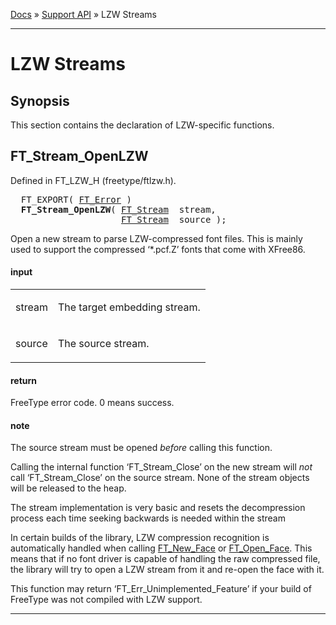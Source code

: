 [Docs](ft2-index.md) &raquo; [Support API](ft2-toc.md#support-api) &raquo; LZW Streams

-------------------------------


# LZW Streams

## Synopsis

This section contains the declaration of LZW-specific functions.

## FT_Stream_OpenLZW

Defined in FT_LZW_H (freetype/ftlzw.h).

<pre>
  FT_EXPORT( <a href="../ft2-basic_types/#ft_error">FT_Error</a> )
  <b>FT_Stream_OpenLZW</b>( <a href="../ft2-system_interface/#ft_stream">FT_Stream</a>  stream,
                     <a href="../ft2-system_interface/#ft_stream">FT_Stream</a>  source );
</pre>


Open a new stream to parse LZW-compressed font files. This is mainly used to support the compressed &lsquo;*.pcf.Z&rsquo; fonts that come with XFree86.

<h4>input</h4>
<table class="fields">
<tr><td class="val" id="stream">stream</td><td class="desc">

The target embedding stream.
</td></tr>
<tr><td class="val" id="source">source</td><td class="desc">

The source stream.
</td></tr>
</table>

<h4>return</h4>

FreeType error code. 0&nbsp;means success.

<h4>note</h4>

The source stream must be opened _before_ calling this function.

Calling the internal function &lsquo;FT_Stream_Close&rsquo; on the new stream will *not* call &lsquo;FT_Stream_Close&rsquo; on the source stream. None of the stream objects will be released to the heap.

The stream implementation is very basic and resets the decompression process each time seeking backwards is needed within the stream

In certain builds of the library, LZW compression recognition is automatically handled when calling <a href="../ft2-base_interface/#ft_new_face">FT_New_Face</a> or <a href="../ft2-base_interface/#ft_open_face">FT_Open_Face</a>. This means that if no font driver is capable of handling the raw compressed file, the library will try to open a LZW stream from it and re-open the face with it.

This function may return &lsquo;FT_Err_Unimplemented_Feature&rsquo; if your build of FreeType was not compiled with LZW support.

<hr />

